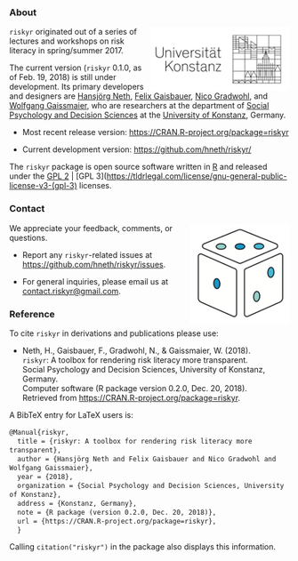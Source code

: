 


### About

<!-- uni.kn logo and link to SPDS: -->  

<a href="https://www.spds.uni-konstanz.de/">
<img src = "../www/uniKn_logo_s.png" alt = "spds.uni.kn" align = "right" width = "250" style = "width: 250px; float: right; border:20;"/>
</a>

`riskyr` originated out of a series of lectures and workshops on risk literacy in spring/summer 2017. 

The current version (`riskyr` 0.1.0, as of Feb. 19, 2018) is still under development. 
Its primary developers and designers are 
[Hansjörg Neth](https://www.spds.uni-konstanz.de/hans-neth), 
[Felix Gaisbauer](https://www.spds.uni-konstanz.de/felix-gaisbauer), 
[Nico Gradwohl](https://www.spds.uni-konstanz.de/nico-gradwohl), and 
[Wolfgang Gaissmaier](https://www.spds.uni-konstanz.de/prof-dr-wolfgang-gaissmaier), 
who are researchers at the department of 
[Social Psychology and Decision Sciences](https://www.spds.uni-konstanz.de) at the 
[University of Konstanz](https://www.uni-konstanz.de/en/), Germany. 

- Most recent release version: <https://CRAN.R-project.org/package=riskyr> 

- Current development version: <https://github.com/hneth/riskyr/>

The `riskyr` package is open source software written in [R](https://www.r-project.org/) and released under the 
[GPL 2](https://tldrlegal.com/license/gnu-general-public-license-v2) | 
[GPL 3](https://tldrlegal.com/license/gnu-general-public-license-v3-(gpl-3) licenses.

### Contact

<!-- riskyr logo: -->  

<a href = "https://github.com/hneth/riskyr">
<img src = "../www/riskyr_cube_s.png" alt = "riskyr logo" title = "riskyr" width = "180px" align = "right" style = "float:right; border:20; width:180px;"/>
</a>

We appreciate your feedback, comments, or questions. 

- Report any `riskyr`-related issues at <https://github.com/hneth/riskyr/issues>.

- For general inquiries, please email us at <contact.riskyr@gmail.com>. 

### Reference

To cite `riskyr` in derivations and publications please use:

- Neth, H., Gaisbauer, F., Gradwohl, N., & Gaissmaier, W. (2018).  
  `riskyr`: A toolbox for rendering risk literacy more transparent.  
  Social Psychology and Decision Sciences, University of Konstanz, Germany.  
  Computer software (R package version 0.2.0, Dec. 20, 2018).  
  Retrieved from <https://CRAN.R-project.org/package=riskyr>.  

A BibTeX entry for LaTeX users is: 

    @Manual{riskyr,
      title = {riskyr: A toolbox for rendering risk literacy more transparent},
      author = {Hansjörg Neth and Felix Gaisbauer and Nico Gradwohl and Wolfgang Gaissmaier},
      year = {2018},
      organization = {Social Psychology and Decision Sciences, University of Konstanz},
      address = {Konstanz, Germany},
      note = {R package (version 0.2.0, Dec. 20, 2018)},
      url = {https://CRAN.R-project.org/package=riskyr},
      }    
    
Calling `citation("riskyr")` in the package also displays this information.

<!-- eof. --> 
